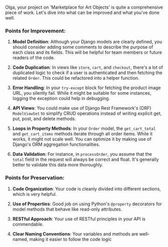 Olga, your project on 'Marketplace for Art Objects' is quite a comprehensive piece of work. Let's dive into what can be improved and what you've done well.

### Points for Improvement:

1. **Model Definition**: Although your Django models are clearly defined, you should consider adding some comments to describe the purpose of each class and its fields. This will be helpful for team members or future readers of the code.

2. **Code Duplication**: In views like `store`, `cart`, and `checkout`, there's a lot of duplicated logic to check if a user is authenticated and then fetching the related `Order`. This could be refactored into a helper function.

3. **Error Handling**: In your `try-except` block for fetching the product image URL, you silently fail. While it might be suitable for some instances, logging the exception could help in debugging.

4. **API Views**: You could make use of Django Rest Framework's (DRF) `ModelViewSet` to simplify CRUD operations instead of writing explicit get, put, post, and delete methods.

5. **Loops in Property Methods**: In your `Order` model, the `get_cart_total` and `get_cart_items` methods iterate through all order items. While it works, it might not scale well. You can optimize it by making use of Django's ORM aggregation functionalities.

6. **Data Validation**: For instance, in `processOrder`, you assume that the `total` field in the request will always be correct and float. It's generally better to validate this data more thoroughly.

### Points for Preservation:

1. **Code Organization**: Your code is cleanly divided into different sections, which is very helpful.

2. **Use of Properties**: Good job on using Python's `@property` decorators for model methods that behave like read-only attributes.

3. **RESTful Approach**: Your use of RESTful principles in your API is commendable.

4. **Clear Naming Conventions**: Your variables and methods are well-named, making it easier to follow the code logic
